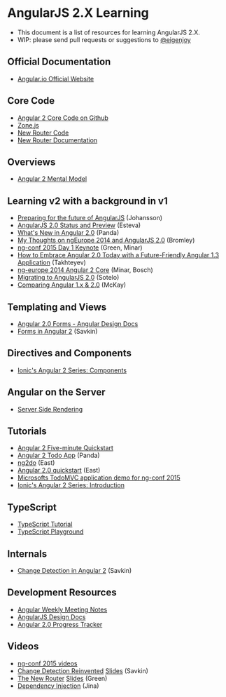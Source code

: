 AngularJS 2.X Learning
======================

* This document is a list of resources for learning AngularJS 2.X.
* WIP: please send pull requests or suggestions to [@eigenjoy](https://twitter.com/eigenjoy)

## Official Documentation
* [Angular.io Official Website](https://angular.io/)

## Core Code
* [Angular 2 Core Code on Github](https://github.com/angular/angular)
* [Zone.js](https://github.com/angular/zone.js)
* [New Router Code](https://github.com/angular/router)
* [New Router Documentation](https://angular.github.io/router/)

## Overviews
* [Angular 2 Mental Model](https://docs.google.com/document/d/1f-xlfLRG4q9whXhnR2wgCQkb64CdWzW9I_sKKyNbbak/edit#heading=h.xgjl2srtytjt)

## Learning v2 with a background in v1

* [Preparing for the future of AngularJS](https://www.airpair.com/angularjs/posts/preparing-for-the-future-of-angularjs) (Johansson)
* [AngularJS 2.0 Status and Preview](http://ng-learn.org/2014/03/AngularJS-2-Status-Preview/) (Esteva)
* [What's New in Angular 2.0](http://www.sitepoint.com/whats-new-in-angularjs-2/) (Panda)
* [My Thoughts on ngEurope 2014 and AngularJS 2.0](http://www.michaelbromley.co.uk/blog/267/my-thoughts-on-ngeurope-2014-and-angularjs-2-0) (Bromley)
* [ng-conf 2015 Day 1 Keynote](https://docs.google.com/presentation/d/1d03YJ1gKhMZkV-87m9lsS_gnXASVDdSfYvuvzHIro6g/pub?start=false&loop=false&delayms=3000&slide=id.p) (Green, Minar)
* [How to Embrace Angular 2.0 Today with a Future-Friendly Angular 1.3 Application](http://rangle.io/blog/how-to-embrace-angular-2-today-with-future-friendly-angular-1-3/) (Takhteyev)
* [ng-europe 2014 Angular 2 Core](https://docs.google.com/presentation/d/1XQP0_NTzCUcFweauLlkZpbbhNVYbYy156oD--KLmXsk/preview?sle=true&slide=id.p) (Minar, Bosch)
* [Migrating to AngularJS 2.0](http://paislee.io/migrating-to-angularjs-2-0/) (Sotelo)
* [Comparing Angular 1.x & 2.0](http://shmck.com/comparing-angular-1-x-2-0/) (McKay)

## Templating and Views
* [Angular 2.0 Forms - Angular Design Docs](https://docs.google.com/document/d/1US9h0ORqBltl71TlEU6s76ix8SUnOLE2jabHVg9xxEA/edit#heading=h.oisbys59gdxa)
* [Forms in Angular 2](http://angularjs.blogspot.com/2015/03/forms-in-angular-2.html) (Savkin)

## Directives and Components
* [Ionic's Angular 2 Series: Components](http://blog.ionic.io/angular-2-series-components/)

## Angular on the Server
* [Server Side Rendering](https://docs.google.com/document/d/1q6g9UlmEZDXgrkY88AJZ6MUrUxcnwhBGS0EXbVlYicY/edit)

## Tutorials
* [Angular 2 Five-minute Quickstart](https://angular.io/docs/js/latest/quickstart.html)
* [Angular 2 Todo App](http://www.htmlxprs.com/post/54/creating-a-super-simple-todo-app-using-angular-2-tutorial) (Panda)
* [ng2do](https://github.com/davideast/ng2do) (East)
* [Angular 2.0 quickstart](https://github.com/angular/quickstart) (East)
* [Microsofts TodoMVC application demo for ng-conf 2015](https://github.com/Microsoft/ngconf2015demo) 
* [Ionic's Angular 2 Series: Introduction](http://blog.ionic.io/angular-2-series-introduction/)

## TypeScript
* [TypeScript Tutorial](http://www.typescriptlang.org/Tutorial)
* [TypeScript Playground](http://www.typescriptlang.org/Playground)

## Internals
* [Change Detection in Angular 2](http://victorsavkin.com/post/110170125256/change-detection-in-angular-2) (Savkin)

## Development Resources
* [Angular Weekly Meeting Notes](https://docs.google.com/document/d/150lerb1LmNLuau_a_EznPV1I1UHMTbEl61t4hZ7ZpS0/edit)
* [AngularJS Design Docs](https://drive.google.com/drive/folders/0BxgtL8yFJbacUnUxc3l5aTZrbVk)
* [Angular 2.0 Progress Tracker](https://docs.google.com/spreadsheet/ccc?key=0AhgtL8yFJbacdEFmaUxJaEI0VVlPZDV5VE1Cd0wyTnc&usp=drive_web#gid=0)

## Videos
* [ng-conf 2015 videos](http://www.ng-conf.org/)
* [Change Detection Reinvented](https://www.youtube.com/watch?v=jvKGQSFQf10&list=PLOETEcp3DkCoNnlhE-7fovYvqwVPrRiY7) [Slides](https://docs.google.com/presentation/d/12Y7FD_HJDCYSgj3Bvcd8FXH9y6UI9VfV5tsXPDiW2DE/edit#slide=id.g7a0f6ac65_2_0) (Savkin)
* [The New Router](https://www.youtube.com/watch?v=vecg70fPDFw&list=PLOETEcp3DkCoNnlhE-7fovYvqwVPrRiY7) [Slides](https://docs.google.com/presentation/d/1UtlOESedCKC1bHnx0F0w8LzFzVh4BOMr9g6GfCSR-Lw/edit) (Green)
* [Dependency Injection](https://www.youtube.com/watch?v=_OGGsf1ZXMs) (Jina)

